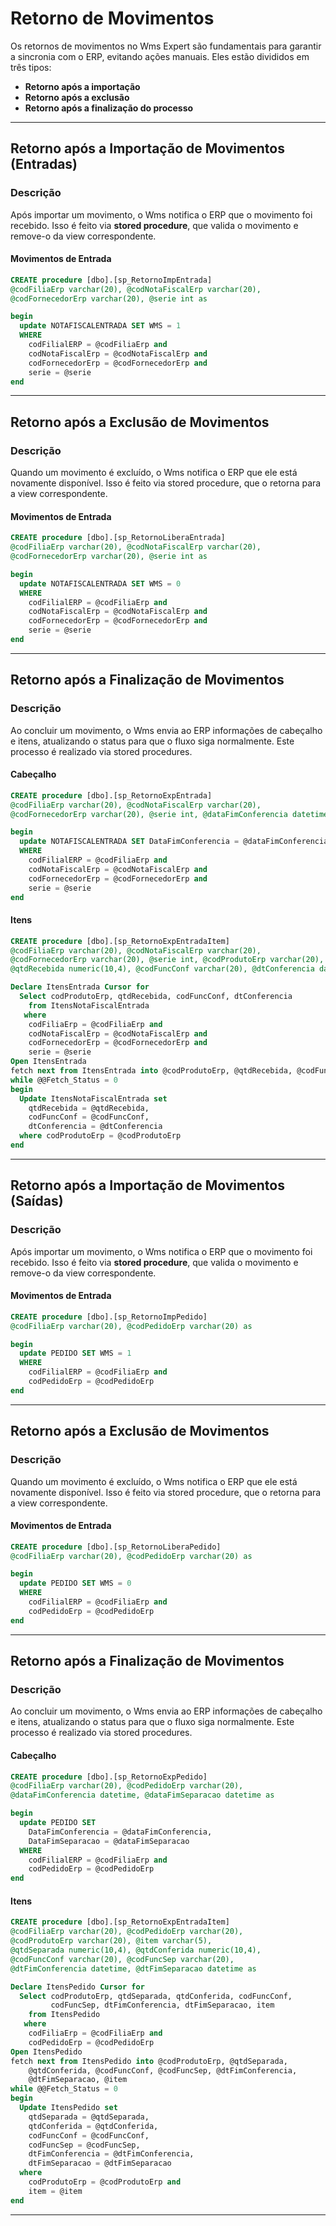 # Retorno de Movimentos

Os retornos de movimentos no Wms Expert são fundamentais para garantir a sincronia com o ERP, evitando ações manuais. Eles estão divididos em três tipos:  
- **Retorno após a importação**  
- **Retorno após a exclusão**  
- **Retorno após a finalização do processo**  

---

## Retorno após a Importação de Movimentos (Entradas)

### Descrição
Após importar um movimento, o Wms notifica o ERP que o movimento foi recebido. Isso é feito via **stored procedure**, que valida o movimento e remove-o da view correspondente.

#### Movimentos de Entrada
```sql
CREATE procedure [dbo].[sp_RetornoImpEntrada] 
@codFiliaErp varchar(20), @codNotaFiscalErp varchar(20), 
@codFornecedorErp varchar(20), @serie int as

begin
  update NOTAFISCALENTRADA SET WMS = 1 
  WHERE 
    codFilialERP = @codFiliaErp and 
    codNotaFiscalErp = @codNotaFiscalErp and 
    codFornecedorErp = @codFornecedorErp and
    serie = @serie
end

```

---

## Retorno após a Exclusão de Movimentos

### Descrição
Quando um movimento é excluído, o Wms notifica o ERP que ele está novamente disponível. Isso é feito via stored procedure, que o retorna para a view correspondente.

#### Movimentos de Entrada
```sql
CREATE procedure [dbo].[sp_RetornoLiberaEntrada] 
@codFiliaErp varchar(20), @codNotaFiscalErp varchar(20), 
@codFornecedorErp varchar(20), @serie int as

begin
  update NOTAFISCALENTRADA SET WMS = 0 
  WHERE 
    codFilialERP = @codFiliaErp and 
    codNotaFiscalErp = @codNotaFiscalErp and 
    codFornecedorErp = @codFornecedorErp and
    serie = @serie
end

```

---

## Retorno após a Finalização de Movimentos

### Descrição
Ao concluir um movimento, o Wms envia ao ERP informações de cabeçalho e itens, atualizando o status para que o fluxo siga normalmente. Este processo é realizado via stored procedures.

#### Cabeçalho

```sql
CREATE procedure [dbo].[sp_RetornoExpEntrada] 
@codFiliaErp varchar(20), @codNotaFiscalErp varchar(20), 
@codFornecedorErp varchar(20), @serie int, @dataFimConferencia datetime as

begin
  update NOTAFISCALENTRADA SET DataFimConferencia = @dataFimConferencia 
  WHERE 
    codFilialERP = @codFiliaErp and 
    codNotaFiscalErp = @codNotaFiscalErp and 
    codFornecedorErp = @codFornecedorErp and
    serie = @serie
end

```
#### Itens

```sql
CREATE procedure [dbo].[sp_RetornoExpEntradaItem] 
@codFiliaErp varchar(20), @codNotaFiscalErp varchar(20), 
@codFornecedorErp varchar(20), @serie int, @codProdutoErp varchar(20), 
@qtdRecebida numeric(10,4), @codFuncConf varchar(20), @dtConferencia datetime as

Declare ItensEntrada Cursor for
  Select codProdutoErp, qtdRecebida, codFuncConf, dtConferencia
    from ItensNotaFiscalEntrada
   where 
    codFiliaErp = @codFiliaErp and 
    codNotaFiscalErp = @codNotaFiscalErp and 
    codFornecedorErp = @codFornecedorErp and 
    serie = @serie
Open ItensEntrada
fetch next from ItensEntrada into @codProdutoErp, @qtdRecebida, @codFuncConf, @dtConferencia
while @@Fetch_Status = 0
begin
  Update ItensNotaFiscalEntrada set
    qtdRecebida = @qtdRecebida,
    codFuncConf = @codFuncConf,
    dtConferencia = @dtConferencia
  where codProdutoErp = @codProdutoErp
end
```
---

## Retorno após a Importação de Movimentos (Saídas)

### Descrição
Após importar um movimento, o Wms notifica o ERP que o movimento foi recebido. Isso é feito via **stored procedure**, que valida o movimento e remove-o da view correspondente.

#### Movimentos de Entrada
```sql
CREATE procedure [dbo].[sp_RetornoImpPedido] 
@codFiliaErp varchar(20), @codPedidoErp varchar(20) as

begin
  update PEDIDO SET WMS = 1 
  WHERE 
    codFilialERP = @codFiliaErp and 
    codPedidoErp = @codPedidoErp
end
```
---

## Retorno após a Exclusão de Movimentos

### Descrição
Quando um movimento é excluído, o Wms notifica o ERP que ele está novamente disponível. Isso é feito via stored procedure, que o retorna para a view correspondente.

#### Movimentos de Entrada
```sql
CREATE procedure [dbo].[sp_RetornoLiberaPedido] 
@codFiliaErp varchar(20), @codPedidoErp varchar(20) as

begin
  update PEDIDO SET WMS = 0
  WHERE 
    codFilialERP = @codFiliaErp and 
    codPedidoErp = @codPedidoErp
end

```

---

## Retorno após a Finalização de Movimentos

### Descrição
Ao concluir um movimento, o Wms envia ao ERP informações de cabeçalho e itens, atualizando o status para que o fluxo siga normalmente. Este processo é realizado via stored procedures.

#### Cabeçalho

```sql
CREATE procedure [dbo].[sp_RetornoExpPedido] 
@codFiliaErp varchar(20), @codPedidoErp varchar(20), 
@dataFimConferencia datetime, @dataFimSeparacao datetime as

begin
  update PEDIDO SET 
    DataFimConferencia = @dataFimConferencia,
    DataFimSeparacao = @dataFimSeparacao 
  WHERE 
    codFilialERP = @codFiliaErp and 
    codPedidoErp = @codPedidoErp
end

```
#### Itens

```sql
CREATE procedure [dbo].[sp_RetornoExpEntradaItem] 
@codFiliaErp varchar(20), @codPedidoErp varchar(20), 
@codProdutoErp varchar(20), @item varchar(5), 
@qtdSeparada numeric(10,4), @qtdConferida numeric(10,4), 
@codFuncConf varchar(20), @codFuncSep varchar(20), 
@dtFimConferencia datetime, @dtFimSeparacao datetime as

Declare ItensPedido Cursor for
  Select codProdutoErp, qtdSeparada, qtdConferida, codFuncConf, 
         codFuncSep, dtFimConferencia, dtFimSeparacao, item
    from ItensPedido
   where 
    codFiliaErp = @codFiliaErp and 
    codPedidoErp = @codPedidoErp
Open ItensPedido
fetch next from ItensPedido into @codProdutoErp, @qtdSeparada, 
    @qtdConferida, @codFuncConf, @codFuncSep, @dtFimConferencia, 
    @dtFimSeparacao, @item
while @@Fetch_Status = 0
begin
  Update ItensPedido set
    qtdSeparada = @qtdSeparada,
    qtdConferida = @qtdConferida,
    codFuncConf = @codFuncConf,
    codFuncSep = @codFuncSep,
    dtFimConferencia = @dtFimConferencia,
    dtFimSeparacao = @dtFimSeparacao
  where 
    codProdutoErp = @codProdutoErp and
    item = @item
end

```
---

